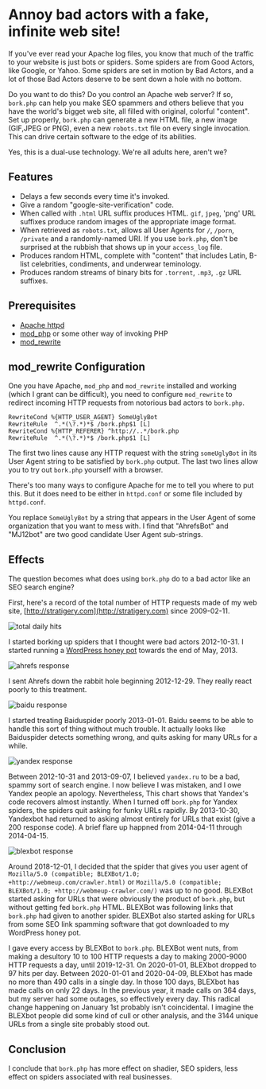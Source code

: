 # Annoy bad actors with a fake, infinite web site!

If you've ever read your Apache log files, you know that much of the traffic
to your website is just bots or spiders. Some spiders are from Good Actors,
like Google, or Yahoo. Some spiders are set in motion by Bad Actors, and
a lot of those Bad Actors deserve to be sent down a hole with no bottom.

Do you want to do this? Do you control an Apache web server? If so, `bork.php`
can help you make SEO spammers and others believe that you have the world's
bigget web site, all filled with original, colorful "content". Set up properly,
`bork.php` can generate a new HTML file, a new image (GIF,JPEG or PNG), even
a new `robots.txt` file on every single invocation. This can drive certain
software to the edge of its abilities.

Yes, this is a dual-use technology. We're all adults here, aren't we?

## Features

* Delays a few seconds every time it's invoked.
* Give a random "google-site-verification" code.
* When called with `.html` URL suffix produces HTML. `gif`, `jpeg`, 'png' URL suffixes
  produce random images of the appropriate image format.
* When retrieved as `robots.txt`, allows all User Agents for `/`, `/porn`, `/private`
  and a randomly-named URI. If you use `bork.php`, don't be surprised at the rubbish
  that shows up in your `access_log` file.
* Produces random HTML, complete with "content" that includes Latin, B-list celebrities,
  condiments, and underwear teminology.
* Produces random streams of binary bits for `.torrent`, `.mp3`, `.gz` URL suffixes.

## Prerequisites

* [Apache httpd](http://httpd.apache.org/)
* [mod_php](https://wiki.apache.org/httpd/php) or some other way of invoking PHP
* [mod_rewrite](https://httpd.apache.org/docs/current/mod/mod_rewrite.html)

## mod_rewrite Configuration

One you have Apache, `mod_php` and `mod_rewrite` installed and working (which I grant
can be difficult), you need to configure `mod_rewrite` to redirect incoming
HTTP requests from notorious bad actors to `bork.php`.

    RewriteCond %{HTTP_USER_AGENT} SomeUglyBot
    RewriteRule  ^.*(\?.*)*$ /bork.php$1 [L]
    RewriteCond %{HTTP_REFERER} ^http://..*/bork.php
    RewriteRule  ^.*(\?.*)*$ /bork.php$1 [L]

The first two lines cause any HTTP request with the string `someUglyBot` in its User Agent string to be satisfied by `bork.php` output. The last two lines allow you to try out `bork.php` yourself with a browser.

There's too many ways to configure Apache for me to tell you where to put this. But it does need to be either in `httpd.conf` or some file included by `httpd.conf`.

You replace `SomeUglyBot` by a string that appears in the User Agent of some organization that you want to mess with. I find that "AhrefsBot" and "MJ12bot" are two good candidate User Agent sub-strings.

## Effects

The question becomes what does using `bork.php` do to a bad actor
like an SEO search engine?

First, here's a record of the total number of HTTP requests made of my
web site, [http://stratigery.com](http://stratigery.com) since 2009-02-11.

![total daily hits](total.png?raw=true)

I started borking up spiders that I thought were bad actors 2012-10-31. I started
running a [WordPress honey pot](http://stratigery.com/phparasites/) towards the
end of May, 2013.

![ahrefs response](ahrefs.png?raw=true)

I sent Ahrefs down the rabbit hole beginning 2012-12-29. They really react poorly to
this treatment.

![baidu response](baidu.png?raw=true)

I started treating Baiduspider poorly 2013-01-01. Baidu seems to be able to handle
this sort of thing without much trouble. It actually looks like Baiduspider detects
something wrong, and quits asking for many URLs for a while.

![yandex response](yandex.png?raw=true)

Between 2012-10-31 and 2013-09-07, I believed `yandex.ru` to be a bad, spammy sort of
search engine. I now believe I was mistaken, and I owe Yandex people an apology.
Nevertheless, This chart shows that Yandex's code recovers almost instantly. When I turned
off `bork.php` for Yandex spiders, the spiders quit asking for funky URLs rapidly. By 2013-10-30, Yandexbot
had returned to asking almost entirely for URLs that exist (give a 200 response code). A brief flare up
happned from 2014-04-11 through 2014-04-15.

![blexbot response](blexbot.png?raw=true)

Around 2018-12-01,
I decided that the spider that gives you user agent of 
`Mozilla/5.0 (compatible; BLEXBot/1.0; +http://webmeup.com/crawler.html)`
or
`Mozilla/5.0 (compatible; BLEXBot/1.0; +http://webmeup-crawler.com/)`
was up to no good.
BLEXBot started asking for URLs that were obviously the product of `bork.php`,
but without getting fed `bork.php` HTML.
BLEXBot was following links that `bork.php` had given to another spider.
BLEXBot also started asking for URLs from some SEO link spamming software
that got downloaded to my WordPress honey pot.

I gave every access by BLEXBot to `bork.php`.
BLEXBot went nuts,
from making a desultory 10 to 100 HTTP requests a day
to making 2000-9000 HTTP requests a day,
until 2019-12-31.
On 2020-01-01, BLEXbot dropped to 97 hits per day.
Between 2020-01-01 and 2020-04-09, BLEXbot has made no more than 490
calls in a single day. In those 100 days, BLEXbot has made calls on
only 22 days.
In the previous year, it made calls on 364 days,
but my server had some outages, so effectively every day.
This radical change happening on January 1st probably isn't coincidental.
I imagine the BLEXbot people did some kind of cull or other analysis,
and the 3144 unique URLs from a single site probably stood out.

## Conclusion

I conclude that `bork.php` has more effect on shadier, SEO spiders,
less effect on spiders associated with real businesses.
